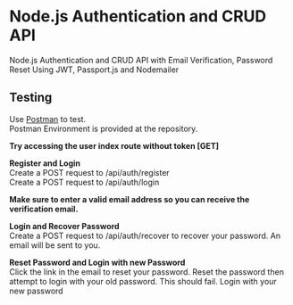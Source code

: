 # Node.js Authentication and CRUD API
Node.js Authentication and CRUD API with Email Verification, Password Reset Using JWT, Passport.js and Nodemailer

## Testing
Use <a href="https://www.getpostman.com" target="_blank">Postman</a> to test.<br/>
Postman Environment is provided at the repository. 

**Try accessing the user index route without token [GET]**<br/>

**Register and Login** <br/>
Create a POST request to /api/auth/register <br/>
Create a POST request to /api/auth/login

**Make sure to enter a valid email address so you can receive the verification email.**<br/>

**Login and Recover Password** <br/>
Create a POST request to /api/auth/recover to recover your password. An email will be sent to you.

**Reset Password and Login with new Password** <br/>
Click the link in the email to reset your password. 
Reset the password then attempt to login with your old password. This should fail. Login with your new password


